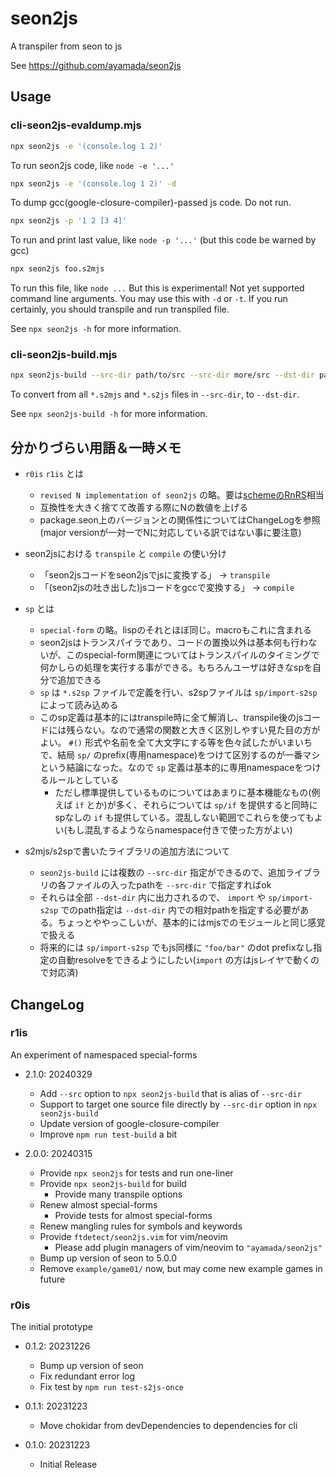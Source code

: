 # seon2js

A transpiler from seon to js

See https://github.com/ayamada/seon2js


## Usage

### cli-seon2js-evaldump.mjs

```sh
npx seon2js -e '(console.log 1 2)'
```

To run seon2js code, like `node -e '...'`

```sh
npx seon2js -e '(console.log 1 2)' -d
```

To dump gcc(google-closure-compiler)-passed js code. Do not run.

```sh
npx seon2js -p '1 2 [3 4]'
```

To run and print last value, like `node -p '...'`
(but this code be warned by gcc)

```sh
npx seon2js foo.s2mjs
```

To run this file, like `node ...`
But this is experimental!
Not yet supported command line arguments.
You may use this with `-d` or `-t`.
If you run certainly, you should transpile and run transpiled file.

See `npx seon2js -h` for more information.


### cli-seon2js-build.mjs

```sh
npx seon2js-build --src-dir path/to/src --src-dir more/src --dst-dir path/to/html/mjs
```

To convert from all `*.s2mjs` and `*.s2js` files in `--src-dir`, to `--dst-dir`.

See `npx seon2js-build -h` for more information.


## 分かりづらい用語＆一時メモ

- `r0is` `r1is` とは
    - `revised N implementation of seon2js` の略。要は[schemeのRnRS](https://standards.scheme.org/)相当
    - 互換性を大きく捨てて改善する際にNの数値を上げる
    - package.seon上のバージョンとの関係性についてはChangeLogを参照
      (major versionが一対一でNに対応している訳ではない事に要注意)

- seon2jsにおける `transpile` と `compile` の使い分け
    - 「seon2jsコードをseon2jsでjsに変換する」 → `transpile`
    - 「(seon2jsの吐き出した)jsコードをgccで変換する」 → `compile`

- `sp` とは
    - `special-form` の略。lispのそれとほぼ同じ。macroもこれに含まれる
    - seon2jsはトランスパイラであり、コードの置換以外は基本何も行わないが、このspecial-form関連についてはトランスパイルのタイミングで何かしらの処理を実行する事ができる。もちろんユーザは好きなspを自分で追加できる
    - `sp` は `*.s2sp` ファイルで定義を行い、s2spファイルは `sp/import-s2sp` によって読み込める
    - このsp定義は基本的にはtranspile時に全て解消し、transpile後のjsコードには残らない。なので通常の関数と大きく区別しやすい見た目の方がよい。 `#()` 形式や名前を全て大文字にする等を色々試したがいまいちで、結局 `sp/` のprefix(専用namespace)をつけて区別するのが一番マシという結論になった。なので `sp` 定義は基本的に専用namespaceをつけるルールとしている
        - ただし標準提供しているものについてはあまりに基本機能なもの(例えば `if` とか)が多く、それらについては `sp/if` を提供すると同時にspなしの `if` も提供している。混乱しない範囲でこれらを使ってもよい(もし混乱するようならnamespace付きで使った方がよい)

- s2mjs/s2spで書いたライブラリの追加方法について
    - `seon2js-build` には複数の `--src-dir` 指定ができるので、追加ライブラリの各ファイルの入ったpathを `--src-dir` で指定すればok
    - それらは全部 `--dst-dir` 内に出力されるので、 `import` や `sp/import-s2sp` でのpath指定は `--dst-dir` 内での相対pathを指定する必要がある。ちょっとややっこしいが、基本的にはmjsでのモジュールと同じ感覚で扱える
    - 将来的には `sp/import-s2sp` でもjs同様に `"foo/bar"` のdot prefixなし指定の自動resolveをできるようにしたい(`import` の方はjsレイヤで動くので対応済)


## ChangeLog

### r1is

An experiment of namespaced special-forms

- 2.1.0: 20240329
    - Add `--src` option to `npx seon2js-build` that is alias of `--src-dir`
    - Support to target one source file directly
      by `--src-dir` option in `npx seon2js-build`
    - Update version of google-closure-compiler
    - Improve `npm run test-build` a bit

- 2.0.0: 20240315
    - Provide `npx seon2js` for tests and run one-liner
    - Provide `npx seon2js-build` for build
        - Provide many transpile options
    - Renew almost special-forms
        - Provide tests for almost special-forms
    - Renew mangling rules for symbols and keywords
    - Provide `ftdetect/seon2js.vim` for vim/neovim
        - Please add plugin managers of vim/neovim to `"ayamada/seon2js"`
    - Bump up version of seon to 5.0.0
    - Remove `example/game01/` now, but may come new example games in future


### r0is

The initial prototype

- 0.1.2: 20231226
    - Bump up version of seon
    - Fix redundant error log
    - Fix test by `npm run test-s2js-once`

- 0.1.1: 20231223
    - Move chokidar from devDependencies to dependencies for cli

- 0.1.0: 20231223
    - Initial Release
